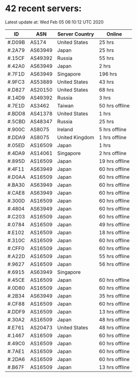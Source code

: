 # 42 recent servers:

Latest update at: Wed Feb 05 06:10:12 UTC 2020

| ID | ASN | Server Country | Online |
| -- | --- | -------------- | ------ |
| #.D09B | AS174 | United States | 25 hrs |
| #.2A79 | AS63949 | Japan | 25 hrs |
| #.15CF | AS49392 | Russia | 55 hrs |
| #.42A0 | AS63949 | Japan | 2 hrs |
| #.7F1D | AS63949 | Singapore | 196 hrs |
| #.9FC3 | AS53889 | United States | 43 hrs |
| #.D827 | AS20150 | United States | 68 hrs |
| #.14D9 | AS49392 | Russia | 3 hrs |
| #.7E1D | AS3462 | Taiwan | 50 hrs offline |
| #.BDD8 | AS41378 | United States | 1 hrs |
| #.5CBD | AS48347 | Russia | 25 hrs |
| #.900C | AS8075 | Ireland | 5 hrs offline |
| #.DDA9 | AS8075 | United Kingdom | 1 hrs offline |
| #.05ED | AS16509 | Japan | 1 hrs |
| #.4DA9 | AS14061 | Singapore | 2 hrs offline |
| #.895D | AS16509 | Japan | 19 hrs offline |
| #.4F11 | AS63949 | Japan | 60 hrs offline |
| #.D0AA | AS16509 | Japan | 60 hrs offline |
| #.BA30 | AS63949 | Japan | 60 hrs offline |
| #.CAE8 | AS63949 | Japan | 60 hrs offline |
| #.300D | AS16509 | Japan | 60 hrs offline |
| #.4804 | AS63949 | Japan | 60 hrs offline |
| #.C203 | AS16509 | Japan | 60 hrs offline |
| #.0784 | AS16509 | Japan | 49 hrs offline |
| #.E102 | AS16509 | Japan | 18 hrs offline |
| #.310C | AS16509 | Japan | 60 hrs offline |
| #.CFF0 | AS16509 | Japan | 60 hrs offline |
| #.A22D | AS16509 | Japan | 55 hrs offline |
| #.9627 | AS16509 | Japan | 56 hrs offline |
| #.6915 | AS63949 | Singapore | |
| #.45CE | AS16509 | Japan | 60 hrs offline |
| #.0D80 | AS16509 | Japan | 60 hrs offline |
| #.2B34 | AS63949 | Japan | 35 hrs offline |
| #.CF88 | AS16509 | Japan | 60 hrs offline |
| #.DDF9 | AS16509 | Japan | 13 hrs offline |
| #.30A2 | AS16509 | Japan | 48 hrs offline |
| #.E761 | AS20473 | United States | 48 hrs offline |
| #.1467 | AS16509 | Japan | 60 hrs offline |
| #.49C0 | AS16509 | Japan | 60 hrs offline |
| #.7AE1 | AS16509 | Japan | 60 hrs offline |
| #.2DA6 | AS16509 | Japan | 60 hrs offline |
| #.B67F | AS16509 | Japan | 13 hrs offline |

